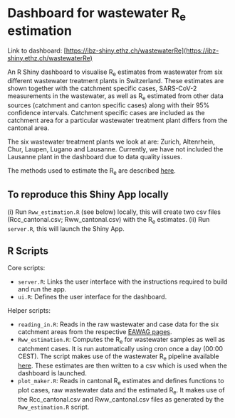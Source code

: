 # Dashboard for wastewater R<sub>e</sub> estimation

Link to dashboard: [https://ibz-shiny.ethz.ch/wastewaterRe](https://ibz-shiny.ethz.ch/wastewaterRe)

An R Shiny dashboard to visualise R<sub>e</sub> estimates from wastewater from six different wastewater treatment plants in Switzerland. These estimates are shown together with the catchment specific cases, SARS-CoV-2 measurements in the wastewater, as well as R<sub>e</sub> estimated from other data sources (catchment and canton specific cases) along with their 95% confidence intervals. Catchment specific cases are included as the catchment area for a particular wastewater treatment plant differs from the cantonal area.

The six wastewater treatment plants we look at are: Zurich, Altenrhein, Chur, Laupen, Lugano and Lausanne. Currently, we have not included the Lausanne plant in the dashboard due to data quality issues.

The methods used to estimate the R<sub>e</sub> are described [here](https://www.medrxiv.org/content/10.1101/2021.04.29.21255961v1).

## To reproduce this Shiny App locally
(i) Run `Rww_estimation.R` (see below) locally, this will create two csv files (Rcc_cantonal.csv; Rww_cantonal.csv) with the R<sub>e</sub> estimates.
(ii) Run `server.R`, this will launch the Shiny App.

## R Scripts

Core scripts:  
* `server.R`: Links the user interface with the instructions required to build and run the app.
* `ui.R`: Defines the user interface for the dashboard.<br>

Helper scripts:
* `reading_in.R`: Reads in the raw wastewater and case data for the six catchment areas from the respective [EAWAG pages](https://sensors-eawag.ch/sars/overview.html). 
* `Rww_estimation.R`: Computes the R<sub>e</sub> for wastewater samples as well as catchment cases. It is run automatically using cron once a day (00:00 CEST). The script makes use of the wastewater R<sub>e</sub> pipeline available [here](https://github.com/JSHuisman/wastewaterRe). These estimates are then written to a csv which is used when the dashboard is launched.
* `plot_maker.R`: Reads in cantonal R<sub>e</sub> estimates and defines functions to plot cases, raw wastewater data and the estimated R<sub>e</sub>. It makes use of the Rcc_cantonal.csv and Rww_cantonal.csv files as generated by the `Rww_estimation.R` script.

